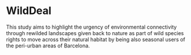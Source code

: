 # WildDeal
This study aims to highlight the  urgency of environmental connectivity  through rewilded landscapes given  back to nature as part of wild species  rights to move across their natural  habitat by being also seasonal users  of the peri-urban areas of Barcelona. 
